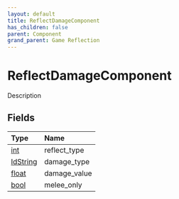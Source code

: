 ```yaml
---
layout: default
title: ReflectDamageComponent
has_children: false
parent: Component
grand_parent: Game Reflection
---
```

# ReflectDamageComponent
Description 

## Fields

| Type | Name |
|:----------|:--------------|
| [int](/riftbreaker-wiki/docs/game-reflection/enums/int/) | reflect_type |
| [IdString](/riftbreaker-wiki/docs/game-reflection/components/id_string/) | damage_type |
| [float](/riftbreaker-wiki/docs/game-reflection/components/float/) | damage_value |
| [bool](/riftbreaker-wiki/docs/game-reflection/components/bool/) | melee_only |


